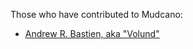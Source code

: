 Those who have contributed to Mudcano:

- [Andrew R. Bastien, aka "Volund"](https://github.com/volundmush/)
